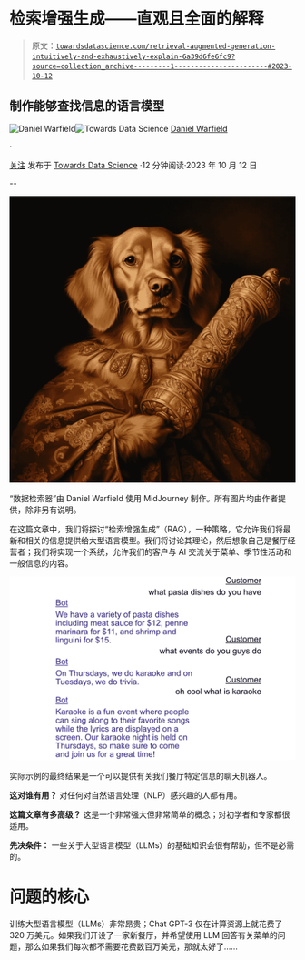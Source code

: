 # 检索增强生成——直观且全面的解释

> 原文：[`towardsdatascience.com/retrieval-augmented-generation-intuitively-and-exhaustively-explain-6a39d6fe6fc9?source=collection_archive---------1-----------------------#2023-10-12`](https://towardsdatascience.com/retrieval-augmented-generation-intuitively-and-exhaustively-explain-6a39d6fe6fc9?source=collection_archive---------1-----------------------#2023-10-12)

## 制作能够查找信息的语言模型

[](https://medium.com/@danielwarfield1?source=post_page-----6a39d6fe6fc9--------------------------------)![Daniel Warfield](https://medium.com/@danielwarfield1?source=post_page-----6a39d6fe6fc9--------------------------------)[](https://towardsdatascience.com/?source=post_page-----6a39d6fe6fc9--------------------------------)![Towards Data Science](https://towardsdatascience.com/?source=post_page-----6a39d6fe6fc9--------------------------------) [Daniel Warfield](https://medium.com/@danielwarfield1?source=post_page-----6a39d6fe6fc9--------------------------------)

·

[关注](https://medium.com/m/signin?actionUrl=https%3A%2F%2Fmedium.com%2F_%2Fsubscribe%2Fuser%2Fbdc4072cbfdc&operation=register&redirect=https%3A%2F%2Ftowardsdatascience.com%2Fretrieval-augmented-generation-intuitively-and-exhaustively-explain-6a39d6fe6fc9&user=Daniel+Warfield&userId=bdc4072cbfdc&source=post_page-bdc4072cbfdc----6a39d6fe6fc9---------------------post_header-----------) 发布于 [Towards Data Science](https://towardsdatascience.com/?source=post_page-----6a39d6fe6fc9--------------------------------) ·12 分钟阅读·2023 年 10 月 12 日[](https://medium.com/m/signin?actionUrl=https%3A%2F%2Fmedium.com%2F_%2Fvote%2Ftowards-data-science%2F6a39d6fe6fc9&operation=register&redirect=https%3A%2F%2Ftowardsdatascience.com%2Fretrieval-augmented-generation-intuitively-and-exhaustively-explain-6a39d6fe6fc9&user=Daniel+Warfield&userId=bdc4072cbfdc&source=-----6a39d6fe6fc9---------------------clap_footer-----------)

--

[](https://medium.com/m/signin?actionUrl=https%3A%2F%2Fmedium.com%2F_%2Fbookmark%2Fp%2F6a39d6fe6fc9&operation=register&redirect=https%3A%2F%2Ftowardsdatascience.com%2Fretrieval-augmented-generation-intuitively-and-exhaustively-explain-6a39d6fe6fc9&source=-----6a39d6fe6fc9---------------------bookmark_footer-----------)![](img/8a64b639851984b11ef2f5e26a773463.png)

“数据检索器”由 Daniel Warfield 使用 MidJourney 制作。所有图片均由作者提供，除非另有说明。

在这篇文章中，我们将探讨“检索增强生成”（RAG），一种策略，它允许我们将最新和相关的信息提供给大型语言模型。我们将讨论其理论，然后想象自己是餐厅经营者；我们将实现一个系统，允许我们的客户与 AI 交流关于菜单、季节性活动和一般信息的内容。

![](img/275875b7b031a6af1c337568b3d25062.png)

实际示例的最终结果是一个可以提供有关我们餐厅特定信息的聊天机器人。

**这对谁有用？** 对任何对自然语言处理（NLP）感兴趣的人都有用。

**这篇文章有多高级？** 这是一个非常强大但非常简单的概念；对初学者和专家都很适用。

**先决条件：** 一些关于大型语言模型（LLMs）的基础知识会很有帮助，但不是必需的。

# 问题的核心

训练大型语言模型（LLMs）非常昂贵；Chat GPT-3 仅在计算资源上就花费了 320 万美元。如果我们开设了一家新餐厅，并希望使用 LLM 回答有关菜单的问题，那么如果我们每次都不需要花费数百万美元，那就太好了……

